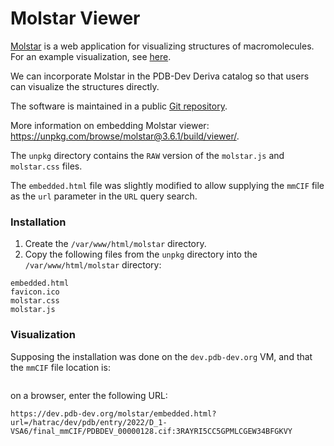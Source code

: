 # Molstar Viewer

[Molstar](https://molstar.org) is a web application for visualizing structures of macromolecules. For an example visualization, see [here](https://pdb-dev.wwpdb.org/view3d.html?PDBDEV_00000001). 

We can incorporate Molstar in the PDB-Dev Deriva catalog so that users can visualize the structures directly. 

The software is maintained in a public [Git repository](https://github.com/molstar/molstar).  

More information on embedding Molstar viewer: https://unpkg.com/browse/molstar@3.6.1/build/viewer/.

The `unpkg` directory contains the `RAW` version of the `molstar.js` and `molstar.css` files.

The `embedded.html` file was slightly modified to allow supplying the `mmCIF` file as the `url` parameter in the `URL` query search.

### Installation

1. Create the `/var/www/html/molstar` directory.
2. Copy the following files from the `unpkg` directory into the `/var/www/html/molstar` directory:
```
embedded.html
favicon.ico
molstar.css
molstar.js
```

### Visualization

Supposing the installation was done on the `dev.pdb-dev.org` VM, and that the `mmCIF` file location is:
```/hatrac/dev/pdb/entry/2022/D_1-VSA6/final_mmCIF/PDBDEV_00000128.cif:3RAYRI5CC5GPMLCGEW34BFGKVY
```
on a browser, enter the following URL:
```
https://dev.pdb-dev.org/molstar/embedded.html?url=/hatrac/dev/pdb/entry/2022/D_1-VSA6/final_mmCIF/PDBDEV_00000128.cif:3RAYRI5CC5GPMLCGEW34BFGKVY
```
